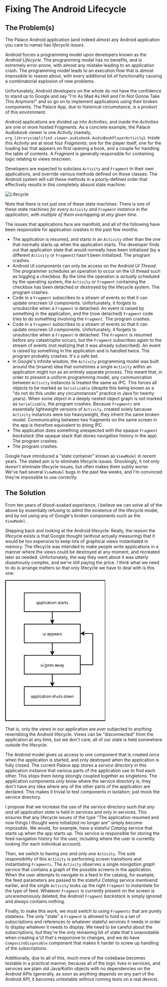 # Fixing The Android Lifecycle

## The Problem(s)

The Palace Android application (and indeed almost any Android application you
care to name) has _lifecycle issues_.

Android forces a programming model upon developers known as the
_Android Lifecycle_. The programming model has no benefits, and is extremely
error-prone, with almost any mistake leading to an application crash. The
programming model leads to an execution flow that is almost impossible to
reason about, with every additional bit of functionality causing a combinatorial
explosion of new problems.

Unfortunately, Android developers on the whole do not have the confidence to
stand up to Google and say "I'm As Mad As Hell and I'm Not Gonna Take This
Anymore!" and so go on to implement applications using their broken components.
The Palace App, due to historical circumstance, is a product of this environment.

Android applications are divided up into _Activities_, and inside the
_Activities_ are one or more hosted _Fragments_. As a concrete example, the
Palace Audiobook viewer is one _Activity_ (namely, `org.librarysimplified.viewer.audiobook.AudioBookPlayerActivity`).
Inside this _Activity_ are at most four _Fragments_; one for the player itself,
one for the loading bar that appears on first opening a book, and a couple for
handling the table of contents. A _Fragment_ is generally responsible for
containing logic relating to views onscreen.

Developers are expected to subclass `Activity` and `Fragment` in their own
applications, and override various methods defined on those classes. The Android
system will call these methods in a poorly-defined order that effectively
results in this completely absurd state machine:

![Lifecycle](lifecyle.png)

Note that there is not just one of these state machines: There is one of these
state machines _for every `Activity` and `Fragment` instance in the application,
with multiple of them overlapping at any given time_.

The issues that applications face are manifold, and all of the following
have been responsible for application crashes in the past few months:

  * The application is resumed, and starts in an `Activity` other than the
    one that normally starts up when the application starts. The developer
    finds out that application state that would normally have been initialized
    (by a different `Activity` or `Fragment`) hasn't been initialized. The 
    program crashes.
  * Android UI components can only be access on the Android _UI Thread_. The
    programmer schedules an operation to occur on the UI thread such as toggling
    a checkbox. By the time the operation is _actually_ scheduled by the
    operating system, the `Activity` or `Fragment` containing the checkbox
    has been detached or destroyed by the lifecycle system. The program
    crashes.
  * Code in a `Fragment` subscribes to a stream of events so that it can
    update onscreen UI components. Unfortunately, it forgets to unsubscribe
    when a `Fragment` is detached. An event is raised by something in the
    application, and the (now detached) `Fragment` code tries to do something
    involving the `Fragment`. The program crashes.
  * Code in a `Fragment` subscribes to a stream of events so that it can
    update onscreen UI components. Unfortunately, it forgets to unsubscribe
    when a `Fragment` is detached. The `Fragment` is resumed before any
    catastrophe occurs, but the `Fragment` subscribes _again_ to the stream
    of events (not realizing that it was already subscribed). An event is
    raised by something in the application and is handled twice. The program
    probably crashes. It's a safe bet.
  * In Google's infinite wisdom, the `Activity` programming model was built
    around the (insane) idea that sometimes a single `Activity` within an
    application might run as an entirely separate process. This meant that,
    in order to present a uniform programming model, any communication between
    `Activity` instances is treated the same as IPC. This forces all objects
    to be marked as `Serializable` (despite this being known as a "do not do 
    this under any circumstances" practice in Java for twenty years). When
    some object in a deeply nested object graph is _not_ marked as `Serializable`,
    the program crashes. Because `Fragments` are essentially lightweight
    versions of `Activity`, created solely because `Activity` instances were
    too heavyweight, they inherit the same broken model. Communicating between
    two fragments on the same screen in the app is therefore equivalent to 
    doing IPC.
  * The application does something unexpected with the opaque `Fragment`
    _backstack_ (the opaque stack that stores navigation history in the app).
    The program crashes.
  * The program crashes.

Google have introduced a "state container" known as `ViewModel` in recent
years. The stated aim is to eliminate lifecycle issues. Shockingly, it not
only doesn't eliminate lifecycle issues, but often makes them subtly worse.
We've had several `ViewModel` bugs in the past few weeks, and I'm convinced
they're impossible to use correctly.

## The Solution

From ten years of blood-soaked experience, I believe we can solve all of the
above by essentially refusing to admit the existence of the lifecycle model,
and by not using any of Google's broken components such as the `ViewModel`.

Stepping back and looking at the Android lifecycle: Really, the reason the
lifecycle exists is that Google thought (without actually measuring) that it
would be too expensive to keep lots of graphical views instantiated in memory.
The lifecycle was intended to make people write applications in a manner where
the views could be destroyed at any moment, and recreated later as needed.
Unfortunately, the way they went about it was utterly disastrously complex,
and we're still paying the price. I think what we need to do is arrange matters
so that only lifecycle we have to deal with is this one:

![View-only lifecycle](view_only_life.png)

That is, only the _views_ in our application are _ever_ subjected to anything
resembling the Android lifecycle. Views can be "disconnected" from the
application at any time, but we don't care; all of our state is held somewhere
outside the lifecycle.

The Android model gives us access to _one_ component that is created _once_
when the application is started, and only destroyed when the application is
fully closed. The current Palace app stores a _service directory_ in this
application instance that various parts of the application use to find each
other. This stops them being strongly coupled together as singletons: The
application components _only_ know where the service directory is; they don't
have any idea where any of the other parts of the application are declared. This
makes it trivial to test components in isolation; just mock the service
directory.

I propose that we increase the use of the service directory such that _any and
all application state_ is held in services and only in services. This ensures
that any lifecycle issues of the type "The application resumed and now things I
thought were initialized no longer are" simply become impossible. We would,
for example, have a stateful _Catalog_ service that starts up when the app
starts up. This service is responsible for storing the feed navigation history
for the user, including where the user is currently looking (for each individual
account).

Then, we switch to having _one and only one_ `Activity`. The sole responsibility
of this `Activity` is performing screen transitions and instantiating `Fragments`.
The `Activity` observes a single _navigation graph_ service that contains a
graph of the possible screens in the application. When the user attempts to
navigate to a feed in the catalog, for example, the feed parameters are passed
to the stateful _Catalog_ service mentioend earlier, and the single `Activity` 
looks up the right `Fragment` to instantiate for the type of feed. Whatever
`Fragment` is currently present on the screen is unceremoniously deleted; 
the Android `Fragment` _backstack_ is simply ignored and always contains nothing.

Finally, to make this work, we must switch to using `Fragments` that are purely
stateless. The only "state" a `Fragment` is allowed to hold is a set of
subscriptions and references to whatever stateful services it needs in order 
to display whatever it needs to display. We need to be careful about the 
subscriptions, but they're the only remaining bit of state that's unavoidable 
when creating a UI that's responsive to changes, and we do have 
`CompositeDisposable` component that makes it harder to screw up handling
of the subscriptions.

Additionally, due to all of this, much more of the codebase becomes testable
in a practical manner, because all of the logic lives in services, and services
are plain old Java/Kotlin objects with no dependencies on the Android APIs
(generally, as soon as anything depends on any part of the Android API, it
becomes untestable without running tests on a real device).
